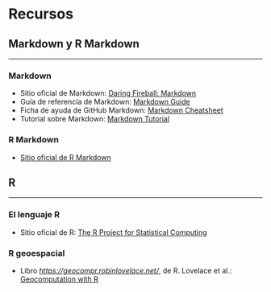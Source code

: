 # Recursos

## Markdown y R Markdown
----------------------
### Markdown
- Sitio oficial de Markdown: [Daring Fireball: Markdown](https://daringfireball.net/projects/markdown/)
- Guía de referencia de Markdown: [Markdown Guide](https://www.markdownguide.org/)
- Ficha de ayuda de GitHub Markdown: [Markdown Cheatsheet](https://github.com/adam-p/markdown-here/wiki/Markdown-Cheatsheet)
- Tutorial sobre Markdown: [Markdown Tutorial](https://www.markdowntutorial.com/)
### R Markdown
- [Sitio oficial de R Markdown](https://rmarkdown.rstudio.com/)

## R
----------------------
### El lenguaje R
- Sitio oficial de R: [The R Project for Statistical Computing](https://www.r-project.org/)

### R geoespacial
- Libro _https://geocompr.robinlovelace.net/_, de R. Lovelace et al.: [Geocomputation with R](https://geocompr.robinlovelace.net/)


